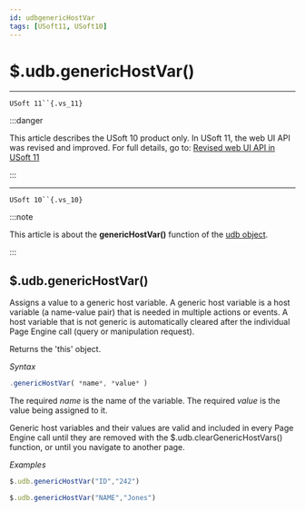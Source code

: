 ```yaml
---
id: udbgenericHostVar
tags: [USoft11, USoft10]
---
```

# $.udb.genericHostVar()



----

`USoft 11``{.vs_11}`


:::danger

This article describes the USoft 10 product only.
In USoft 11, the web UI API was revised and improved. For full details, go to:
[Revised web UI API in USoft 11](/docs/Web_and_app_UIs/UDB_udb/Revised_web_UI_API_in_USoft_11.md)

:::

----

`USoft 10``{.vs_10}`


:::note

This article is about the **genericHostVar()** function of the [udb object](/docs/Web_and_app_UIs/UDB_udb).

:::

## **$.udb.genericHostVar()**

Assigns a value to a generic host variable. A generic host variable is a host variable (a name-value pair) that is needed in multiple actions or events. A host variable that is not generic is automatically cleared after the individual Page Engine call (query or manipulation request).

Returns the 'this' object.

*Syntax*

```js
.genericHostVar( *name*, *value* )
```

The required *name* is the name of the variable. The required *value* is the value being assigned to it.

Generic host variables and their values are valid and included in every Page Engine call until they are removed with the $.udb.clearGenericHostVars() function, or until you navigate to another page.

*Examples*

```js
$.udb.genericHostVar("ID","242")
```

```js
$.udb.genericHostVar("NAME","Jones")
```

 